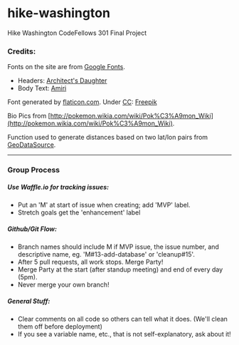 # hike-washington
Hike Washington CodeFellows 301 Final Project

### Credits:

Fonts on the site are from [Google Fonts](https://fonts.google.com/).

* Headers: [Architect's Daughter](https://fonts.google.com/specimen/Architects+Daughter?query=archite)
* Body Text: [Amiri](https://fonts.google.com/specimen/Amiri?query=amiri)


Font generated by [flaticon.com](http://www.flaticon.com).
Under [CC](http://creativecommons.org/licenses/by/3.0/): [Freepik](http://www.freepik.com)</p>

Bio Pics from [http://pokemon.wikia.com/wiki/Pok%C3%A9mon_Wiki](http://pokemon.wikia.com/wiki/Pok%C3%A9mon_Wiki).

Function used to generate distances based on two lat/lon pairs from [GeoDataSource](//http://www.geodatasource.com/developers/javascript).

---

### Group Process

##### Use Waffle.io for tracking issues:

* Put an 'M' at start of issue when creating; add 'MVP' label.
* Stretch goals get the 'enhancement' label

##### Github/Git Flow:

* Branch names should include M if MVP issue, the issue number, and descriptive name, eg. 'M#13-add-database' or 'cleanup#15'.
* After 5 pull requests, all work stops. Merge Party!
* Merge Party at the start (after standup meeting) and end of every day (5pm).
* Never merge your own branch!

##### General Stuff:

* Clear comments on all code so others can tell what it does. (We'll clean them off before deployment)
* If you see a variable name, etc., that is not self-explanatory, ask about it!

